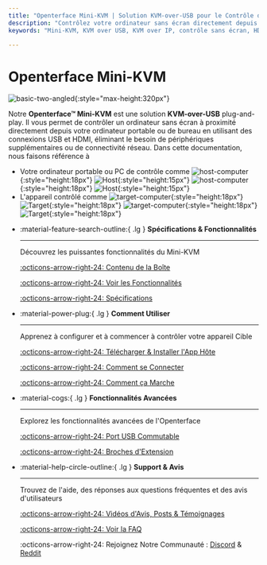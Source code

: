 ```yaml
---
title: "Openterface Mini-KVM | Solution KVM-over-USB pour le Contrôle d'Ordinateur sans Écran"
description: "Contrôlez votre ordinateur sans écran directement depuis votre ordinateur portable avec Openterface Mini-KVM. Une solution KVM-over-USB plug-and-play avec support HDMI, sans réseau requis. Parfait pour les développeurs, les professionnels de l'IT et les postes de travail distants."
keywords: "Mini-KVM, KVM over USB, KVM over IP, contrôle sans écran, HDMI KVM, USB KVM, switch KVM, console KVM, adaptateur crash cart USB, JetKVM, NanoKVM, KiwiKVM, PiKVM, KVM plug and play, VNC, périphériques informatiques"

---
```


# **Openterface Mini-KVM**

![basic-two-angled](/images/product/basic-two-angled.jpg){:style="max-height:320px"}

Notre **Openterface™ Mini-KVM** est une solution **KVM-over-USB** plug-and-play. Il vous permet de contrôler un ordinateur sans écran à proximité directement depuis votre ordinateur portable ou de bureau en utilisant des connexions USB et HDMI, éliminant le besoin de périphériques supplémentaires ou de connectivité réseau. Dans cette documentation, nous faisons référence à

- Votre ordinateur portable ou PC de contrôle comme ![host-computer](/images/shell-icons/host-computer.svg#only-light){:style="height:18px"} ![Host](/images/shell-icons/host.svg#only-light){:style="height:15px"} ![host-computer](/images/shell-icons/host-computer_1.svg#only-dark){:style="height:18px"} ![Host](/images/shell-icons/host_1.svg#only-dark){:style="height:15px"}
- L'appareil contrôlé comme ![target-computer](/images/shell-icons/target-computer.svg#only-light){:style="height:18px"} ![Target](/images/shell-icons/target.svg#only-light){:style="height:18px"} ![target-computer](/images/shell-icons/target-computer_1.svg#only-dark){:style="height:18px"} ![Target](/images/shell-icons/target_1.svg#only-dark){:style="height:18px"}

<div class="grid cards" markdown>

-   :material-feature-search-outline:{ .lg } __Spécifications & Fonctionnalités__

    ---

    Découvrez les puissantes fonctionnalités du Mini-KVM

    [:octicons-arrow-right-24: Contenu de la Boîte](/product/minikvm/whats-in-the-box/)

    [:octicons-arrow-right-24: Voir les Fonctionnalités](/product/minikvm/features)

    [:octicons-arrow-right-24: Spécifications](/product/minikvm/specifications)

-   :material-power-plug:{ .lg } __Comment Utiliser__

    ---

    Apprenez à configurer et à commencer à contrôler votre appareil Cible

    [:octicons-arrow-right-24: Télécharger & Installer l'App Hôte](/app)

    [:octicons-arrow-right-24: Comment se Connecter](/product/minikvm/how-to-connect)

    [:octicons-arrow-right-24: Comment ça Marche](/usb-kvm)

-   :material-cogs:{ .lg } __Fonctionnalités Avancées__

    ---

    Explorez les fonctionnalités avancées de l'Openterface

    [:octicons-arrow-right-24: Port USB Commutable](/product/minikvm/usb-switch)

    [:octicons-arrow-right-24: Broches d'Extension](/product/minikvm/extension-pins)

-   :material-help-circle-outline:{ .lg } __Support & Avis__

    ---

    Trouvez de l'aide, des réponses aux questions fréquentes et des avis d'utilisateurs

    [:octicons-arrow-right-24: Vidéos d'Avis, Posts & Témoignages](reviews)

    [:octicons-arrow-right-24: Voir la FAQ](/faq)

    :octicons-arrow-right-24: Rejoignez Notre Communauté : [Discord](/discord) & [Reddit](reddit)
    
</div>